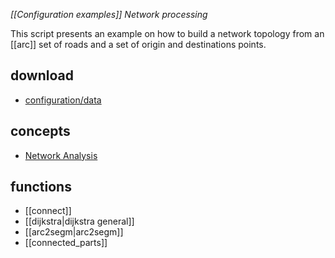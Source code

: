 *[[Configuration examples]] Network processing*

This script presents an example on how to build a network topology from an [[arc]] set of roads and a set of origin and destinations points.

## download

- [configuration/data](http://www.geodms.nl/downloads/GeoDMS_Academy/geodms_academy_networks_20190625.zip)

## concepts

- [Network Analysis](http://wiki.gis.com/wiki/index.php/Network_Analysis)

## functions

- [[connect]]
- [[dijkstra|dijkstra general]]
- [[arc2segm|arc2segm]]
- [[connected_parts]]